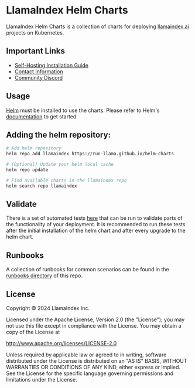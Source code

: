 # LlamaIndex Helm Charts

LlamaIndex Helm Charts is a collection of charts for deploying [llamaindex.ai](https://llamaindex.ai) projects on Kubernetes.

## Important Links

- [Self-Hosting Installation Guide](https://docs.cloud.llamaindex.ai/self_hosting/installation)
- [Contact Information](https://www.llamaindex.ai/contact)
- [Community Discord](https://discord.com/invite/eN6D2HQ4aX)

## Usage

[Helm](https://helm.sh) must be installed to use the charts. Please refer to Helm's [documentation](https://helm.sh/docs/) to get started.

## Adding the helm repository:

```sh
# Add helm repository
helm repo add llamaindex https://run-llama.github.io/helm-charts

# (Optional) Update your helm local cache
helm repo update

# Find available charts in the llamaindex repo
helm search repo llamaindex
```

## Validate

There is a set of automated tests [here](https://github.com/run-llama/helm-charts/tree/main/charts/llamacloud/deployment_tests) that can be run to validate parts of the functionality of your deployment. It is recommended to run these tests after the initial installation of the helm chart and after every upgrade to the helm chart.

## Runbooks
A collection of runbooks for common scenarios can be found in the [runbooks directory](./runbooks/) of this repo.

## License

Copyright © 2024 LlamaIndex Inc.

Licensed under the Apache License, Version 2.0 (the "License"); you may not use this file except in compliance with the License. You may obtain a copy of the License at

http://www.apache.org/licenses/LICENSE-2.0

Unless required by applicable law or agreed to in writing, software distributed under the License is distributed on an "AS IS" BASIS, WITHOUT WARRANTIES OR CONDITIONS OF ANY KIND, either express or implied. See the License for the specific language governing permissions and limitations under the License.
